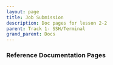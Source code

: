 ```yaml
---
layout: page
title: Job Submission
description: Doc pages for lesson 2-2
parent: Track 1- SSH/Terminal
grand_parent: Docs
---
```


### Reference Documentation Pages

